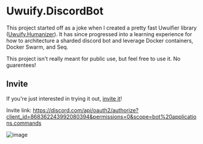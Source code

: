 # Uwuify.DiscordBot

This project started off as a joke when I created a pretty fast Uwuifier library ([Uwuify.Humanizer](https://github.com/nickmartin1ee7/Uwuify.Humanizer)).
It has since progressed into a learning experience for how to architecture a sharded discord bot and leverage Docker containers, Docker Swarm, and Seq.

This project isn't really meant for public use, but feel free to use it. No guarentees!

## Invite

If you're just interested in trying it out, [invite it](https://discord.com/api/oauth2/authorize?client_id=868362243992080394&permissions=0&scope=bot%20applications.commands)!

Invite link: https://discord.com/api/oauth2/authorize?client_id=868362243992080394&permissions=0&scope=bot%20applications.commands

![image](https://user-images.githubusercontent.com/58752614/206926444-3bffa6b6-b68b-46e7-b80f-e08e594452ae.png)
